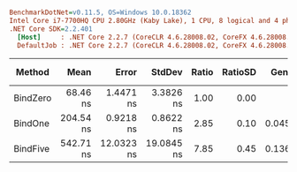 ``` ini

BenchmarkDotNet=v0.11.5, OS=Windows 10.0.18362
Intel Core i7-7700HQ CPU 2.80GHz (Kaby Lake), 1 CPU, 8 logical and 4 physical cores
.NET Core SDK=2.2.401
  [Host]     : .NET Core 2.2.7 (CoreCLR 4.6.28008.02, CoreFX 4.6.28008.03), 64bit RyuJIT
  DefaultJob : .NET Core 2.2.7 (CoreCLR 4.6.28008.02, CoreFX 4.6.28008.03), 64bit RyuJIT


```
|   Method |      Mean |      Error |     StdDev | Ratio | RatioSD |  Gen 0 | Gen 1 | Gen 2 | Allocated |
|--------- |----------:|-----------:|-----------:|------:|--------:|-------:|------:|------:|----------:|
| BindZero |  68.46 ns |  1.4471 ns |  3.3826 ns |  1.00 |    0.00 |      - |     - |     - |         - |
|  BindOne | 204.54 ns |  0.9218 ns |  0.8622 ns |  2.85 |    0.10 | 0.0455 |     - |     - |     144 B |
| BindFive | 542.71 ns | 12.0323 ns | 19.0845 ns |  7.85 |    0.45 | 0.1364 |     - |     - |     432 B |
